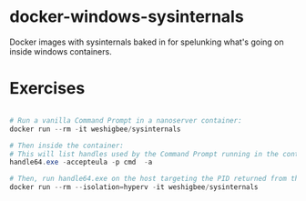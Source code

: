 # docker-windows-sysinternals

Docker images with sysinternals baked in for spelunking what's going on inside windows containers.

# Exercises

```powershell

# Run a vanilla Command Prompt in a nanoserver container:
docker run --rm -it weshigbee/sysinternals 

# Then inside the container:
# This will list handles used by the Command Prompt running in the container. 
handle64.exe -accepteula -p cmd  -a

# Then, run handle64.exe on the host targeting the PID returned from the container call to handle64 above, you'll notice differences that highlight the isolation of the container. Note: this is most interesting on a Windows Server machine because you can use a Windows Server container instead of a Hyper-V container, though a good exercise would be to vary the isolation type and try out both Windows container types.
docker run --rm --isolation=hyperv -it weshigbee/sysinternals

```
